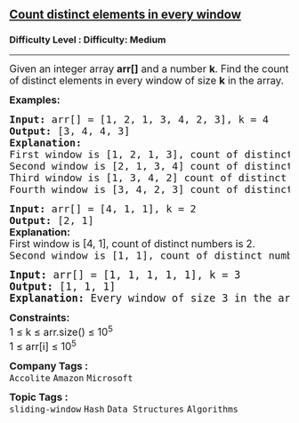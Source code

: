 <h2><a href="https://www.geeksforgeeks.org/problems/count-distinct-elements-in-every-window/1?page=1&category=sliding-window&sortBy=submissions">Count distinct elements in every window</a></h2><h3>Difficulty Level : Difficulty: Medium</h3><hr><div class="problems_problem_content__Xm_eO"><p><span style="font-size: 18px;">Given an integer array <strong>arr[]</strong>&nbsp;and a number <strong>k</strong>. Find the count of distinct elements in every window of size <strong>k</strong> in the array.</span></p>
<p><strong><span style="font-size: 18px;">Examples:</span></strong></p>
<pre><strong><span style="font-size: 18px;">Input:</span></strong><span style="font-size: 18px;"> arr[] = [1, 2, 1, 3, 4, 2, 3], k = 4
<strong>Output: </strong>[3, 4, 4, 3]<strong>
Explanation:<br></strong></span><span style="font-size: 18px;">First window is [1, 2, 1, 3], count of distinct numbers is 3.
</span><span style="font-size: 18px;">Second window is [2, 1, 3, 4] count of distinct numbers is 4.</span>
<span style="font-size: 18px;">Third window is [1, 3, 4, 2] count of distinct numbers is 4.</span>
<span style="font-size: 18px;">Fourth window is [3, 4, 2, 3] count of distinct numbers is 3.</span></pre>
<pre><strong><span style="font-size: 18px;">Input: </span></strong><span style="font-size: 18px;"><span style="font-size: 18px;">arr[] = [4, 1, 1], k = 2
</span><strong style="font-size: 18px;">Output: </strong><span style="font-size: 18px;">[2, 1]<br></span><strong style="font-family: -apple-system, BlinkMacSystemFont, 'Segoe UI', Roboto, Oxygen, Ubuntu, Cantarell, 'Open Sans', 'Helvetica Neue', sans-serif;">Explanation:</strong><br><span style="font-family: -apple-system, BlinkMacSystemFont, 'Segoe UI', Roboto, Oxygen, Ubuntu, Cantarell, 'Open Sans', 'Helvetica Neue', sans-serif;">First window is [4, 1], count of distinct numbers is 2.<br></span><span style="font-size: 18px;">Second window is [1, 1], count of distinct numbers is 1.</span></span></pre>
<pre><span style="font-size: 14pt;"><strong>Input: </strong>arr[] = [1, 1, 1, 1, 1], k = 3
<strong>Output: </strong>[1, 1, 1]<br><strong>Explanation:</strong> Every window of size 3 in the array [1, 1, 1, 1, 1], contains only the element 1, so the number of distinct elements in each window is 1.</span></pre>
<p><span style="font-size: 18px;"><strong>Constraints:</strong></span><br><span style="font-size: 18px;">1 ≤ k ≤ arr.size() ≤ 10<sup>5</sup></span><br><span style="font-size: 18px;">1 ≤ arr[i] ≤ 10<sup>5</sup></span></p></div><p><span style=font-size:18px><strong>Company Tags : </strong><br><code>Accolite</code>&nbsp;<code>Amazon</code>&nbsp;<code>Microsoft</code>&nbsp;<br><p><span style=font-size:18px><strong>Topic Tags : </strong><br><code>sliding-window</code>&nbsp;<code>Hash</code>&nbsp;<code>Data Structures</code>&nbsp;<code>Algorithms</code>&nbsp;